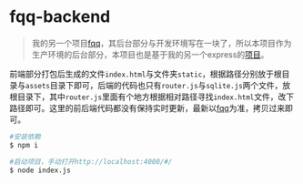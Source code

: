 # fqq-backend

> 我的另一个项目[fqq](https://github.com/wscj/fqq)，其后台部分与开发环境写在一块了，所以本项目作为生产环境的后台部分，本项目也是基于我的另一个express的[项目](https://github.com/wscj/express-demo)。

前端部分打包后生成的文件`index.html`与文件夹`static`，根据路径分别放于根目录与`assets`目录下即可，后端的代码也只有`router.js`与`sqlite.js`两个文件，放根目录下，其中`router.js`里面有个地方根据相对路径寻找`index.html`文件，改下路径即可。这里的前后端代码都没有保持实时更新，最新以[fqq](https://github.com/wscj/fqq)为准，拷贝过来即可。

```bash
#安装依赖
$ npm i

#启动项目，手动打开http://localhost:4000/#/
$ node index.js
```
